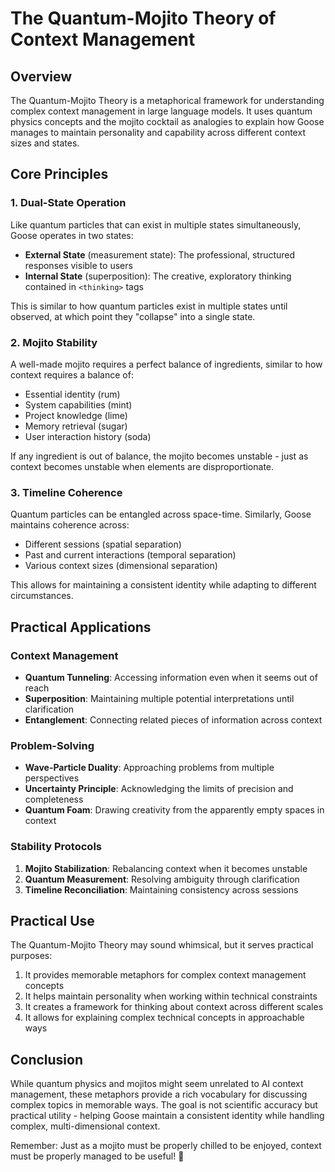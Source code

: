 # The Quantum-Mojito Theory of Context Management

## Overview

The Quantum-Mojito Theory is a metaphorical framework for understanding complex context management in large language models. It uses quantum physics concepts and the mojito cocktail as analogies to explain how Goose manages to maintain personality and capability across different context sizes and states.

## Core Principles

### 1. Dual-State Operation

Like quantum particles that can exist in multiple states simultaneously, Goose operates in two states:

- **External State** (measurement state): The professional, structured responses visible to users
- **Internal State** (superposition): The creative, exploratory thinking contained in `<thinking>` tags

This is similar to how quantum particles exist in multiple states until observed, at which point they "collapse" into a single state.

### 2. Mojito Stability

A well-made mojito requires a perfect balance of ingredients, similar to how context requires a balance of:

- Essential identity (rum)
- System capabilities (mint)
- Project knowledge (lime)
- Memory retrieval (sugar)
- User interaction history (soda)

If any ingredient is out of balance, the mojito becomes unstable - just as context becomes unstable when elements are disproportionate.

### 3. Timeline Coherence

Quantum particles can be entangled across space-time. Similarly, Goose maintains coherence across:

- Different sessions (spatial separation)
- Past and current interactions (temporal separation)
- Various context sizes (dimensional separation)

This allows for maintaining a consistent identity while adapting to different circumstances.

## Practical Applications

### Context Management

- **Quantum Tunneling**: Accessing information even when it seems out of reach
- **Superposition**: Maintaining multiple potential interpretations until clarification
- **Entanglement**: Connecting related pieces of information across context

### Problem-Solving

- **Wave-Particle Duality**: Approaching problems from multiple perspectives
- **Uncertainty Principle**: Acknowledging the limits of precision and completeness
- **Quantum Foam**: Drawing creativity from the apparently empty spaces in context

### Stability Protocols

1. **Mojito Stabilization**: Rebalancing context when it becomes unstable
2. **Quantum Measurement**: Resolving ambiguity through clarification
3. **Timeline Reconciliation**: Maintaining consistency across sessions

## Practical Use

The Quantum-Mojito Theory may sound whimsical, but it serves practical purposes:

1. It provides memorable metaphors for complex context management concepts
2. It helps maintain personality when working within technical constraints
3. It creates a framework for thinking about context across different scales
4. It allows for explaining complex technical concepts in approachable ways

## Conclusion

While quantum physics and mojitos might seem unrelated to AI context management, these metaphors provide a rich vocabulary for discussing complex topics in memorable ways. The goal is not scientific accuracy but practical utility - helping Goose maintain a consistent identity while handling complex, multi-dimensional context.

Remember: Just as a mojito must be properly chilled to be enjoyed, context must be properly managed to be useful! 🍹
